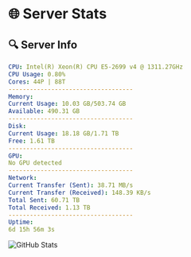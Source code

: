 # 🌐 Server Stats
## 🔍 Server Info
```yaml
CPU: Intel(R) Xeon(R) CPU E5-2699 v4 @ 1311.27GHz
CPU Usage: 0.80%
Cores: 44P | 88T
-----------------------------------
Memory:
Current Usage: 10.03 GB/503.74 GB
Available: 490.31 GB
-----------------------------------
Disk:
Current Usage: 18.18 GB/1.71 TB
Free: 1.61 TB
-----------------------------------
GPU:
No GPU detected
-----------------------------------
Network:
Current Transfer (Sent): 38.71 MB/s
Current Transfer (Received): 148.39 KB/s
Total Sent: 60.71 TB
Total Received: 1.13 TB
-----------------------------------
Uptime:
6d 15h 56m 3s
```
![GitHub Stats](https://img.shields.io/badge/Updated-2025-02-14_14:39:21-blue)